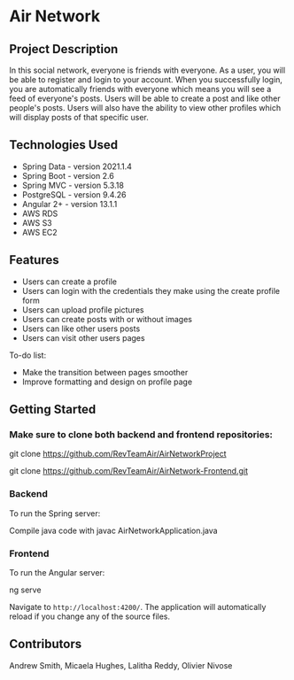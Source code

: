 # Air Network

## Project Description

In this social network, everyone is friends with everyone. As a user, you will be able to register and login to your account. When you successfully login, you are automatically friends with everyone which means you will see a feed of everyone's posts. Users will be able to create a post and like other people's posts. Users will also have the ability to view other profiles which will display posts of that specific user.

## Technologies Used

* Spring Data - version 2021.1.4
* Spring Boot - version 2.6
* Spring MVC - version 5.3.18
* PostgreSQL - version 9.4.26
* Angular 2+ - version 13.1.1 
* AWS RDS 
* AWS S3
* AWS EC2

## Features

* Users can create a profile
* Users can login with the credentials they make using the 
  create profile form
* Users can upload profile pictures
* Users can create posts with or without images
* Users can like other users posts
* Users can visit other users pages

To-do list:
* Make the transition between pages smoother
* Improve formatting and design on profile page

## Getting Started

### Make sure to clone both backend and frontend repositories:

git clone https://github.com/RevTeamAir/AirNetworkProject

git clone https://github.com/RevTeamAir/AirNetwork-Frontend.git

### Backend
To run the Spring server:

Compile java code with javac AirNetworkApplication.java

### Frontend
To run the Angular server:

ng serve

Navigate to `http://localhost:4200/`. The application will automatically reload if you change any of the source files.


## Contributors

Andrew Smith, Micaela Hughes, Lalitha Reddy, Olivier Nivose
